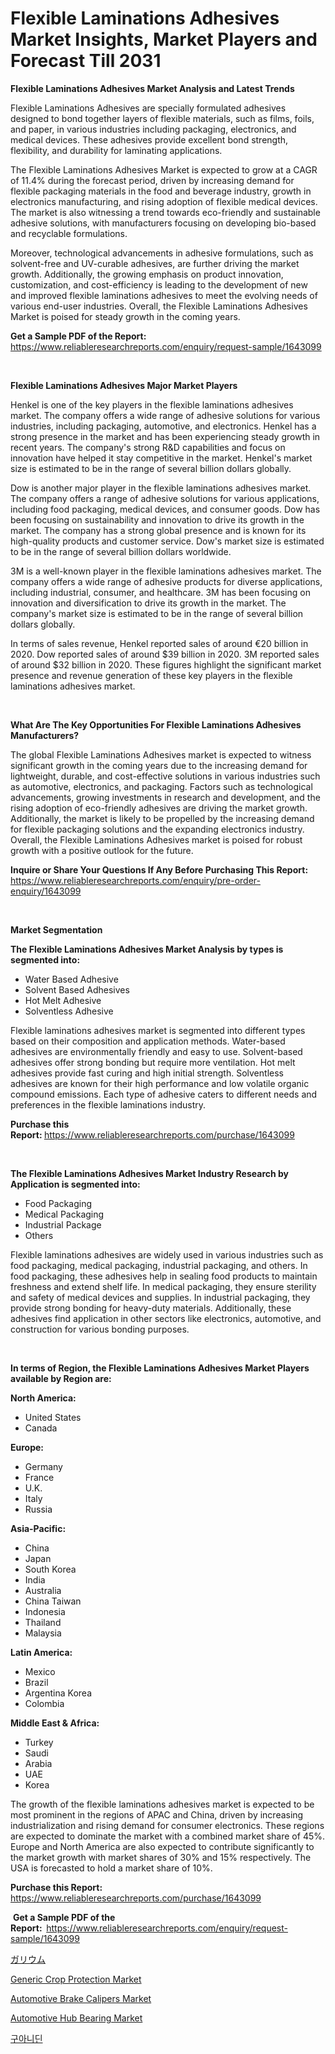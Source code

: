 <p><h1>Flexible Laminations Adhesives Market Insights, Market Players and Forecast Till 2031</h1></p><p><strong>Flexible Laminations Adhesives Market Analysis and Latest Trends</strong></p>
<p><p>Flexible Laminations Adhesives are specially formulated adhesives designed to bond together layers of flexible materials, such as films, foils, and paper, in various industries including packaging, electronics, and medical devices. These adhesives provide excellent bond strength, flexibility, and durability for laminating applications.</p><p>The Flexible Laminations Adhesives Market is expected to grow at a CAGR of 11.4% during the forecast period, driven by increasing demand for flexible packaging materials in the food and beverage industry, growth in electronics manufacturing, and rising adoption of flexible medical devices. The market is also witnessing a trend towards eco-friendly and sustainable adhesive solutions, with manufacturers focusing on developing bio-based and recyclable formulations.</p><p>Moreover, technological advancements in adhesive formulations, such as solvent-free and UV-curable adhesives, are further driving the market growth. Additionally, the growing emphasis on product innovation, customization, and cost-efficiency is leading to the development of new and improved flexible laminations adhesives to meet the evolving needs of various end-user industries. Overall, the Flexible Laminations Adhesives Market is poised for steady growth in the coming years.</p></p>
<p><strong>Get a Sample PDF of the Report:&nbsp;</strong> <a href="https://www.reliableresearchreports.com/enquiry/request-sample/1643099">https://www.reliableresearchreports.com/enquiry/request-sample/1643099</a></p>
<p>&nbsp;</p>
<p><strong>Flexible Laminations Adhesives Major Market Players</strong></p>
<p><p>Henkel is one of the key players in the flexible laminations adhesives market. The company offers a wide range of adhesive solutions for various industries, including packaging, automotive, and electronics. Henkel has a strong presence in the market and has been experiencing steady growth in recent years. The company's strong R&D capabilities and focus on innovation have helped it stay competitive in the market. Henkel's market size is estimated to be in the range of several billion dollars globally.</p><p>Dow is another major player in the flexible laminations adhesives market. The company offers a range of adhesive solutions for various applications, including food packaging, medical devices, and consumer goods. Dow has been focusing on sustainability and innovation to drive its growth in the market. The company has a strong global presence and is known for its high-quality products and customer service. Dow's market size is estimated to be in the range of several billion dollars worldwide.</p><p>3M is a well-known player in the flexible laminations adhesives market. The company offers a wide range of adhesive products for diverse applications, including industrial, consumer, and healthcare. 3M has been focusing on innovation and diversification to drive its growth in the market. The company's market size is estimated to be in the range of several billion dollars globally.</p><p>In terms of sales revenue, Henkel reported sales of around €20 billion in 2020. Dow reported sales of around $39 billion in 2020. 3M reported sales of around $32 billion in 2020. These figures highlight the significant market presence and revenue generation of these key players in the flexible laminations adhesives market.</p></p>
<p>&nbsp;</p>
<p><strong>What Are The Key Opportunities For Flexible Laminations Adhesives Manufacturers?</strong></p>
<p><p>The global Flexible Laminations Adhesives market is expected to witness significant growth in the coming years due to the increasing demand for lightweight, durable, and cost-effective solutions in various industries such as automotive, electronics, and packaging. Factors such as technological advancements, growing investments in research and development, and the rising adoption of eco-friendly adhesives are driving the market growth. Additionally, the market is likely to be propelled by the increasing demand for flexible packaging solutions and the expanding electronics industry. Overall, the Flexible Laminations Adhesives market is poised for robust growth with a positive outlook for the future.</p></p>
<p><strong>Inquire or Share Your Questions If Any Before Purchasing This Report:</strong> <a href="https://www.reliableresearchreports.com/enquiry/pre-order-enquiry/1643099">https://www.reliableresearchreports.com/enquiry/pre-order-enquiry/1643099</a></p>
<p>&nbsp;</p>
<p><strong>Market Segmentation</strong></p>
<p><strong>The Flexible Laminations Adhesives Market Analysis by types is segmented into:</strong></p>
<p><ul><li>Water Based Adhesive</li><li>Solvent Based Adhesives</li><li>Hot Melt Adhesive</li><li>Solventless Adhesive</li></ul></p>
<p><p>Flexible laminations adhesives market is segmented into different types based on their composition and application methods. Water-based adhesives are environmentally friendly and easy to use. Solvent-based adhesives offer strong bonding but require more ventilation. Hot melt adhesives provide fast curing and high initial strength. Solventless adhesives are known for their high performance and low volatile organic compound emissions. Each type of adhesive caters to different needs and preferences in the flexible laminations industry.</p></p>
<p><strong>Purchase this Report:&nbsp;</strong><a href="https://www.reliableresearchreports.com/purchase/1643099">https://www.reliableresearchreports.com/purchase/1643099</a></p>
<p>&nbsp;</p>
<p><strong>The Flexible Laminations Adhesives Market Industry Research by Application is segmented into:</strong></p>
<p><ul><li>Food Packaging</li><li>Medical Packaging</li><li>Industrial Package</li><li>Others</li></ul></p>
<p><p>Flexible laminations adhesives are widely used in various industries such as food packaging, medical packaging, industrial packaging, and others. In food packaging, these adhesives help in sealing food products to maintain freshness and extend shelf life. In medical packaging, they ensure sterility and safety of medical devices and supplies. In industrial packaging, they provide strong bonding for heavy-duty materials. Additionally, these adhesives find application in other sectors like electronics, automotive, and construction for various bonding purposes.</p></p>
<p>&nbsp;</p>
<p><strong>In terms of Region, the Flexible Laminations Adhesives Market Players available by Region are:</strong></p>
<p>
    <p> <strong> North America: </strong>
        <ul>
            <li>United States</li>
            <li>Canada</li>
        </ul>
        </p> 
    <p> <strong> Europe: </strong>
        <ul>
            <li>Germany</li>
            <li>France</li>
            <li>U.K.</li>
            <li>Italy</li>
            <li>Russia</li>
        </ul>
        </p> 
    <p> <strong> Asia-Pacific: </strong>
        <ul>
            <li>China</li>
            <li>Japan</li>
            <li>South Korea</li>
            <li>India</li>
            <li>Australia</li>
            <li>China Taiwan</li>
            <li>Indonesia</li>
            <li>Thailand</li>
            <li>Malaysia</li>
        </ul>
        </p> 
    <p> <strong> Latin America: </strong>
        <ul>
            <li>Mexico</li>
            <li>Brazil</li>
            <li>Argentina Korea</li>
            <li>Colombia</li>
        </ul>
        </p> 
    <p> <strong> Middle East & Africa: </strong>
        <ul>
            <li>Turkey</li>
            <li>Saudi</li>
            <li>Arabia</li>
            <li>UAE</li>
            <li>Korea</li>
        </ul>
    </p>
    </p>
<p><p>The growth of the flexible laminations adhesives market is expected to be most prominent in the regions of APAC and China, driven by increasing industrialization and rising demand for consumer electronics. These regions are expected to dominate the market with a combined market share of 45%. Europe and North America are also expected to contribute significantly to the market growth with market shares of 30% and 15% respectively. The USA is forecasted to hold a market share of 10%.</p></p>
<p><strong>Purchase this Report: </strong><a href="https://www.reliableresearchreports.com/purchase/1643099">https://www.reliableresearchreports.com/purchase/1643099</a></p>
<p>&nbsp;<strong>Get a Sample PDF of the Report:&nbsp;&nbsp;</strong><a href="https://www.reliableresearchreports.com/enquiry/request-sample/1643099">https://www.reliableresearchreports.com/enquiry/request-sample/1643099</a></p>
<p><strong></strong></p>
<p><p><a href="https://medium.com/@kelosurfing/%E3%82%AC%E3%83%AA%E3%82%A6%E3%83%A0%E5%B8%82%E5%A0%B4%E3%81%AF-%E5%B8%82%E5%A0%B4%E3%82%B7%E3%82%A7%E3%82%A2-%E3%82%B5%E3%82%A4%E3%82%BA-%E3%81%8A%E3%82%88%E3%81%B32031%E5%B9%B4%E3%81%BE%E3%81%A7%E3%81%AE%E4%BA%88%E6%B8%AC%E3%81%AB%E7%84%A6%E7%82%B9%E3%82%92%E5%BD%93%E3%81%A6%E3%81%A6%E3%81%84%E3%81%BE%E3%81%99-661faafcbcc5">ガリウム</a></p><p><a href="https://view.publitas.com/reportprime-1/generic-crop-protection-market-size-growth-outlook-from-2024-to-2031-projecting-at-markets-trends-analysis-by-application-regional-outlook-and-revenue/">Generic Crop Protection Market</a></p><p><a href="https://metal-farmhouse-e95.notion.site/Automotive-Brake-Calipers-Market-Research-Report-Provides-Critical-Insights-that-can-help-Shape-Busi-a3fd4a9507674e6ebccb80a0987a982f">Automotive Brake Calipers Market</a></p><p><a href="https://view.publitas.com/reportprime-1/automotive-hub-bearing-market-offers-provide-insightful-data-for-the-time-period-from-2024-to-2031-and-also-provide-analysis-based-on-application-type-and-region/">Automotive Hub Bearing Market</a></p><p><a href="https://medium.com/@frankpeters35/%EA%B5%AC%EC%95%84%EB%8B%88%EB%94%98-%EC%8B%9C%EC%9E%A5-%EB%B3%B4%EA%B3%A0%EC%84%9C%EB%8A%94-%EC%9D%B4-%EC%8B%9C%EC%9E%A5%EC%9D%98-%EC%B5%9C%EC%8B%A0-%ED%8A%B8%EB%A0%8C%EB%93%9C%EC%99%80-%EC%84%B1%EC%9E%A5-%EA%B8%B0%ED%9A%8C%EB%A5%BC-%EB%B3%B4%EC%97%AC%EC%A4%8D%EB%8B%88%EB%8B%A4-0b769346bd3d">구아니딘</a></p></p>